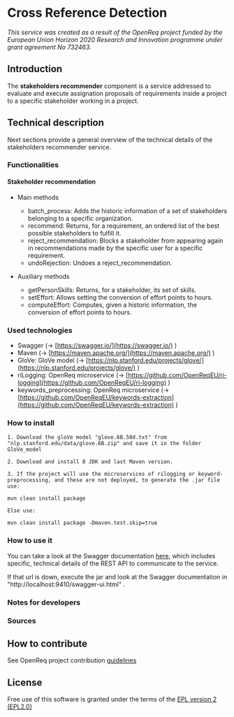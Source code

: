 # Cross Reference Detection

_This service was created as a result of the OpenReq project funded by the European Union Horizon 2020 Research and Innovation programme under grant agreement No 732463._

## Introduction

The **stakeholders recommender** component is a service addressed to evaluate and execute assignation proposals of requirements inside a project to a specific stakeholder working in a project.

## Technical description

Next sections provide a general overview of the technical details of the stakeholders recommender service.

### Functionalities

#### Stakeholder recommendation

 - Main methods
    - batch_process: Adds the historic information of a set of stakeholders belonging to a specific organization. 
    - recommend: Returns, for a requirement, an ordered list of the best possible stakeholders to fulfill it.
    - reject_recommendation: Blocks a stakeholder from appearing again in recommendations made by the specific user for a specific requirement.
    - undoRejection: Undoes a reject_recommendation.

 - Auxiliary methods
    - getPersonSkills: Returns, for a stakeholder, its set of skills.
    - setEffort: Allows setting the conversion of effort points to hours.
    - computeEffort: Computes, given a historic information, the conversion of effort points to hours.

### Used technologies

* Swagger (&rarr; [https://swagger.io/](https://swagger.io/) )
* Maven (&rarr; [https://maven.apache.org/](https://maven.apache.org/) )
* GloVe: GloVe model (&rarr; [https://nlp.stanford.edu/projects/glove/](https://nlp.stanford.edu/projects/glove/) )
* riLogging: OpenReq microservice (&rarr; [https://github.com/OpenReqEU/ri-logging](https://github.com/OpenReqEU/ri-logging) )
* keywords_preprocessing: OpenReq microservice (&rarr; [https://github.com/OpenReqEU/keywords-extraction](https://github.com/OpenReqEU/keywords-extraction) )

### How to install

    1. Download the gloVe model "glove.6B.50d.txt" from "nlp.stanford.edu/data/glove.6B.zip" and save it in the folder GloVe_model

    2. Download and install 8 JDK and last Maven version. 

    3. If the project will use the microservices of rilogging or keyword-preprocessing, and these are not deployed, to generate the .jar file use:

	mvn clean install package

	Else use:

	mvn clean install package -Dmaven.test.skip=true


### How to use it

You can take a look at the Swagger documentation [here](https://api.openreq.eu/#/services/stakeholders-recommender), which includes specific, technical details of the REST API to communicate to the service.

If that url is down, execute the jar and look at the Swagger documentation in "http://localhost:9410/swagger-ui.html" .

### Notes for developers

### Sources


## How to contribute

See OpenReq project contribution [guidelines](https://github.com/OpenReqEU/OpenReq/blob/master/CONTRIBUTING.md)

## License

Free use of this software is granted under the terms of the [EPL version 2 (EPL2.0)](https://www.eclipse.org/legal/epl-2.0/)
